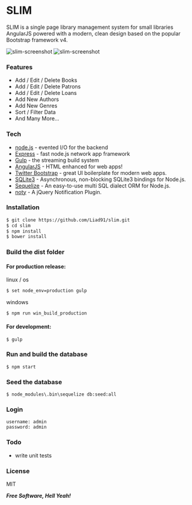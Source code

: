 # SLIM

SLIM is a single page library management system for small libraries AngularJS powered with a modern, clean design based on the popular Bootstrap framework v4.

![slim-screenshot](https://cloud.githubusercontent.com/assets/19666213/24549426/e10aeb44-1621-11e7-9465-428bc42e8292.png)
![slim-screenshot](https://cloud.githubusercontent.com/assets/19666213/24550026/e73c978a-1624-11e7-8df2-54a5bf408dd7.png)

### Features
* Add / Edit / Delete Books
* Add / Edit / Delete Patrons
* Add / Edit / Delete Loans
* Add New Authors
* Add New Genres
* Sort / Filter Data
* And Many More...

### Tech
* [node.js](https://nodejs.org) - evented I/O for the backend
* [Express](http://expressjs.com) - fast node.js network app framework
* [Gulp](https://github.com/gulpjs/gulp) - the streaming build system
* [AngularJS](https://github.com/angular/angular.js) - HTML enhanced for web apps!
* [Twitter Bootstrap](https://github.com/twbs/bootstrap) - great UI boilerplate for modern web apps.
* [SQLite3](https://github.com/mapbox/node-sqlite3) - Asynchronous, non-blocking SQLite3 bindings for Node.js.
* [Sequelize](https://github.com/sequelize/sequelize) - An easy-to-use multi SQL dialect ORM for Node.js.
* [noty](https://github.com/needim/noty) - A jQuery Notification Plugin.

### Installation

```sh
$ git clone https://github.com/Liad91/slim.git
$ cd slim
$ npm install
$ bower install
```

### Build the dist folder

#### For production release:
linux / os
```sh
$ set node_env=production gulp
```
windows
```
$ npm run win_build_production
```

#### For development:
```
$ gulp
```

### Run and build the database

```
$ npm start
```

### Seed the database

```
$ node_modules\.bin\sequelize db:seed:all
```

### Login
```
username: admin
password: admin
```

### Todo
 - write unit tests


### License

MIT

***Free Software, Hell Yeah!***
